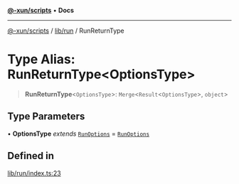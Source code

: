 [**@-xun/scripts**](../../../README.md) • **Docs**

***

[@-xun/scripts](../../../README.md) / [lib/run](../README.md) / RunReturnType

# Type Alias: RunReturnType\<OptionsType\>

> **RunReturnType**\<`OptionsType`\>: `Merge`\<`Result`\<`OptionsType`\>, `object`\>

## Type Parameters

• **OptionsType** *extends* [`RunOptions`](RunOptions.md) = [`RunOptions`](RunOptions.md)

## Defined in

[lib/run/index.ts:23](https://github.com/Xunnamius/xscripts/blob/ea7b98342d9aa37d18f7398603d7c15f580a5312/lib/run/index.ts#L23)
